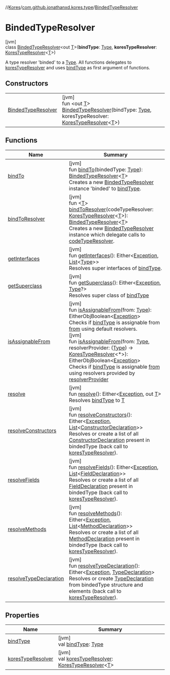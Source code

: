 //[Kores](../../../index.md)/[com.github.jonathanxd.kores.type](../index.md)/[BindedTypeResolver](index.md)

# BindedTypeResolver

[jvm]\
class [BindedTypeResolver](index.md)<out [T](index.md)>(**bindType**: [Type](https://docs.oracle.com/javase/8/docs/api/java/lang/reflect/Type.html), **koresTypeResolver**: [KoresTypeResolver](../-kores-type-resolver/index.md)<[T](index.md)>)

A type resolver 'binded' to a [Type](https://docs.oracle.com/javase/8/docs/api/java/lang/reflect/Type.html). All functions delegates to [koresTypeResolver](kores-type-resolver.md) and uses [bindType](bind-type.md) as first argument of functions.

## Constructors

| | |
|---|---|
| [BindedTypeResolver](-binded-type-resolver.md) | [jvm]<br>fun <out [T](index.md)> [BindedTypeResolver](-binded-type-resolver.md)(bindType: [Type](https://docs.oracle.com/javase/8/docs/api/java/lang/reflect/Type.html), koresTypeResolver: [KoresTypeResolver](../-kores-type-resolver/index.md)<[T](index.md)>) |

## Functions

| Name | Summary |
|---|---|
| [bindTo](bind-to.md) | [jvm]<br>fun [bindTo](bind-to.md)(bindedType: [Type](https://docs.oracle.com/javase/8/docs/api/java/lang/reflect/Type.html)): [BindedTypeResolver](index.md)<[T](index.md)><br>Creates a new [BindedTypeResolver](index.md) instance 'binded' to [bindType](bind-type.md). |
| [bindToResolver](bind-to-resolver.md) | [jvm]<br>fun <[T](bind-to-resolver.md)> [bindToResolver](bind-to-resolver.md)(codeTypeResolver: [KoresTypeResolver](../-kores-type-resolver/index.md)<[T](bind-to-resolver.md)>): [BindedTypeResolver](index.md)<[T](bind-to-resolver.md)><br>Creates a new [BindedTypeResolver](index.md) instance which delegate calls to [codeTypeResolver](bind-to-resolver.md). |
| [getInterfaces](get-interfaces.md) | [jvm]<br>fun [getInterfaces](get-interfaces.md)(): Either<[Exception](https://kotlinlang.org/api/latest/jvm/stdlib/kotlin/-exception/index.html), [List](https://kotlinlang.org/api/latest/jvm/stdlib/kotlin.collections/-list/index.html)<[Type](https://docs.oracle.com/javase/8/docs/api/java/lang/reflect/Type.html)>><br>Resolves super interfaces of [bindType](bind-type.md). |
| [getSuperclass](get-superclass.md) | [jvm]<br>fun [getSuperclass](get-superclass.md)(): Either<[Exception](https://kotlinlang.org/api/latest/jvm/stdlib/kotlin/-exception/index.html), [Type](https://docs.oracle.com/javase/8/docs/api/java/lang/reflect/Type.html)?><br>Resolves super class of [bindType](bind-type.md) |
| [isAssignableFrom](is-assignable-from.md) | [jvm]<br>fun [isAssignableFrom](is-assignable-from.md)(from: [Type](https://docs.oracle.com/javase/8/docs/api/java/lang/reflect/Type.html)): EitherObjBoolean<[Exception](https://kotlinlang.org/api/latest/jvm/stdlib/kotlin/-exception/index.html)><br>Checks if [bindType](bind-type.md) is assignable from [from](is-assignable-from.md) using default resolvers.<br>[jvm]<br>fun [isAssignableFrom](is-assignable-from.md)(from: [Type](https://docs.oracle.com/javase/8/docs/api/java/lang/reflect/Type.html), resolverProvider: ([Type](https://docs.oracle.com/javase/8/docs/api/java/lang/reflect/Type.html)) -> [KoresTypeResolver](../-kores-type-resolver/index.md)<*>): EitherObjBoolean<[Exception](https://kotlinlang.org/api/latest/jvm/stdlib/kotlin/-exception/index.html)><br>Checks if [bindType](bind-type.md) is assignable [from](is-assignable-from.md) using resolvers provided by [resolverProvider](is-assignable-from.md) |
| [resolve](resolve.md) | [jvm]<br>fun [resolve](resolve.md)(): Either<[Exception](https://kotlinlang.org/api/latest/jvm/stdlib/kotlin/-exception/index.html), out [T](index.md)><br>Resolves [bindType](bind-type.md) to [T](index.md) |
| [resolveConstructors](resolve-constructors.md) | [jvm]<br>fun [resolveConstructors](resolve-constructors.md)(): Either<[Exception](https://kotlinlang.org/api/latest/jvm/stdlib/kotlin/-exception/index.html), [List](https://kotlinlang.org/api/latest/jvm/stdlib/kotlin.collections/-list/index.html)<[ConstructorDeclaration](../../com.github.jonathanxd.kores.base/-constructor-declaration/index.md)>><br>Resolves or create a list of all [ConstructorDeclaration](../../com.github.jonathanxd.kores.base/-constructor-declaration/index.md) present in bindedType  (back call to [koresTypeResolver](kores-type-resolver.md)). |
| [resolveFields](resolve-fields.md) | [jvm]<br>fun [resolveFields](resolve-fields.md)(): Either<[Exception](https://kotlinlang.org/api/latest/jvm/stdlib/kotlin/-exception/index.html), [List](https://kotlinlang.org/api/latest/jvm/stdlib/kotlin.collections/-list/index.html)<[FieldDeclaration](../../com.github.jonathanxd.kores.base/-field-declaration/index.md)>><br>Resolves or create a list of all [FieldDeclaration](../../com.github.jonathanxd.kores.base/-field-declaration/index.md) present in bindedType (back call to [koresTypeResolver](kores-type-resolver.md)). |
| [resolveMethods](resolve-methods.md) | [jvm]<br>fun [resolveMethods](resolve-methods.md)(): Either<[Exception](https://kotlinlang.org/api/latest/jvm/stdlib/kotlin/-exception/index.html), [List](https://kotlinlang.org/api/latest/jvm/stdlib/kotlin.collections/-list/index.html)<[MethodDeclaration](../../com.github.jonathanxd.kores.base/-method-declaration/index.md)>><br>Resolves or create a list of all [MethodDeclaration](../../com.github.jonathanxd.kores.base/-method-declaration/index.md) present in bindedType (back call to [koresTypeResolver](kores-type-resolver.md)). |
| [resolveTypeDeclaration](resolve-type-declaration.md) | [jvm]<br>fun [resolveTypeDeclaration](resolve-type-declaration.md)(): Either<[Exception](https://kotlinlang.org/api/latest/jvm/stdlib/kotlin/-exception/index.html), [TypeDeclaration](../../com.github.jonathanxd.kores.base/-type-declaration/index.md)><br>Resolves or create [TypeDeclaration](../../com.github.jonathanxd.kores.base/-type-declaration/index.md) from bindedType structure and elements (back call to [koresTypeResolver](kores-type-resolver.md)). |

## Properties

| Name | Summary |
|---|---|
| [bindType](bind-type.md) | [jvm]<br>val [bindType](bind-type.md): [Type](https://docs.oracle.com/javase/8/docs/api/java/lang/reflect/Type.html) |
| [koresTypeResolver](kores-type-resolver.md) | [jvm]<br>val [koresTypeResolver](kores-type-resolver.md): [KoresTypeResolver](../-kores-type-resolver/index.md)<[T](index.md)> |
